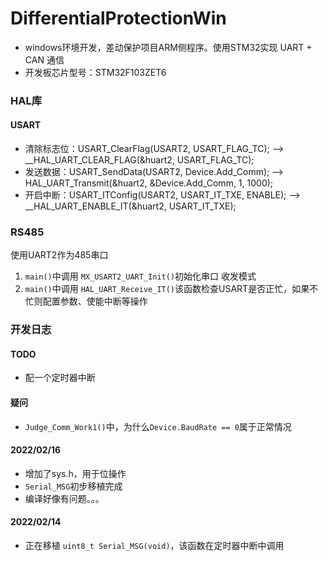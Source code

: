 # DifferentialProtectionWin

- windows环境开发，差动保护项目ARM侧程序。使用STM32实现 UART + CAN 通信
- 开发板芯片型号：STM32F103ZET6

### HAL库
#### USART
- 清除标志位：USART_ClearFlag(USART2, USART_FLAG_TC); --> __HAL_UART_CLEAR_FLAG(&huart2, USART_FLAG_TC);
- 发送数据：USART_SendData(USART2, Device.Add_Comm); --> HAL_UART_Transmit(&huart2, &Device.Add_Comm, 1, 1000);
- 开启中断：USART_ITConfig(USART2, USART_IT_TXE, ENABLE); --> __HAL_UART_ENABLE_IT(&huart2, USART_IT_TXE);



### RS485
使用UART2作为485串口
1. `main()`中调用 `MX_USART2_UART_Init()`初始化串口 收发模式
2. `main()`中调用 `HAL_UART_Receive_IT()`该函数检查USART是否正忙，如果不忙则配置参数、使能中断等操作


### 开发日志
#### TODO
- 配一个定时器中断

#### 疑问
- `Judge_Comm_Work1()`中，为什么`Device.BaudRate == 0`属于正常情况
#### 2022/02/16
- 增加了sys.h，用于位操作
- `Serial_MSG`初步移植完成
- 编译好像有问题。。。

#### 2022/02/14
- 正在移植 `uint8_t Serial_MSG(void)`，该函数在定时器中断中调用


